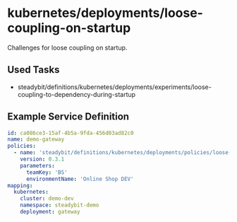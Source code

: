 # kubernetes/deployments/loose-coupling-on-startup

Challenges for loose coupling on startup.

## Used Tasks

- steadybit/definitions/kubernetes/deployments/experiments/loose-coupling-to-dependency-during-startup

## Example Service Definition

````yaml
id: ca086ce3-15af-4b5a-9fda-456d03ad82c0
name: demo-gateway
policies:
  - name: 'steadybit/definitions/kubernetes/deployments/policies/loose-coupling-on-startup'
    version: 0.3.1
    parameters:
      teamKey: 'BS'
      environmentName: 'Online Shop DEV'
mapping:
  kubernetes:
    cluster: demo-dev
    namespace: steadybit-demo
    deployment: gateway
````